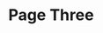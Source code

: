 ---
title: 'Page Three'
slug: '3'
authors:
  - roselyn-lobo-lemus
  - khadjiatul-kubra
  - miekiya-wright
prev: '2'
next: '4'
number: 3
img: /imgs/2024/3.svg
---